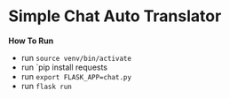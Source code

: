Simple Chat Auto Translator
===================

**How To Run**
- run `source venv/bin/activate`
- run `pip install requests
- run `export FLASK_APP=chat.py`
- run `flask run`
